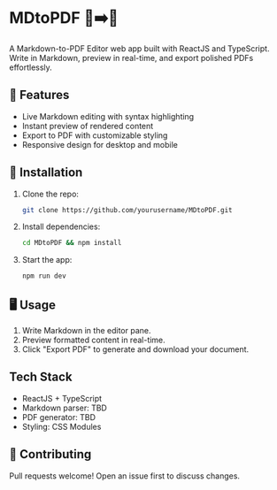 # MDtoPDF 📝➡️📄

A Markdown-to-PDF Editor web app built with ReactJS and TypeScript. Write in Markdown, preview in real-time, and export polished PDFs effortlessly.

## 🚀 Features
- Live Markdown editing with syntax highlighting
- Instant preview of rendered content
- Export to PDF with customizable styling
- Responsive design for desktop and mobile

## 🔧 Installation
1. Clone the repo:
   ```bash
   git clone https://github.com/yourusername/MDtoPDF.git
   ```
2. Install dependencies:
   ```bash
   cd MDtoPDF && npm install
   ```
3. Start the app:
   ```bash
   npm run dev
   ```

## 🖥️ Usage
1. Write Markdown in the editor pane.
2. Preview formatted content in real-time.
3. Click "Export PDF" to generate and download your document.

## Tech Stack
- ReactJS + TypeScript
- Markdown parser: TBD
- PDF generator: TBD
- Styling: CSS Modules

## 🤝 Contributing
Pull requests welcome! Open an issue first to discuss changes.